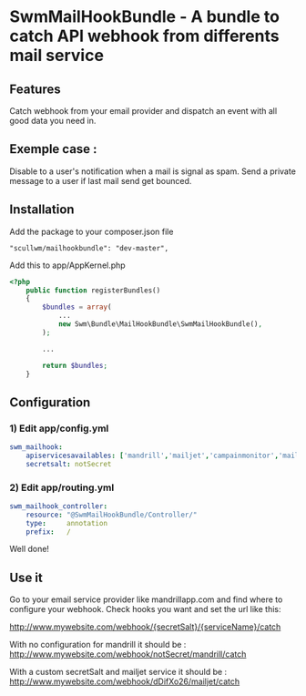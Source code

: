 SwmMailHookBundle - A bundle to catch API webhook from differents mail service
=============================================================================

Features
--------
Catch webhook from your email provider and dispatch an event with all good data you need in.

Exemple case :
-------------
Disable to a user's notification when a mail is signal as spam.
Send a private message to a user if last mail send get bounced.


Installation
-----------------------------------

Add the package to your composer.json file
```
"scullwm/mailhookbundle": "dev-master",
```

Add this to app/AppKernel.php
```php
<?php
    public function registerBundles()
    {
        $bundles = array(
            ...
            new Swm\Bundle\MailHookBundle\SwmMailHookBundle(),
        );

        ...

        return $bundles;
    }
```

Configuration
-------------

### 1) Edit app/config.yml

```yaml
swm_mailhook:
    apiservicesavailables: ['mandrill','mailjet','campainmonitor','mailgun']
    secretsalt: notSecret
```

### 2) Edit app/routing.yml

```yaml
swm_mailhook_controller:
    resource: "@SwmMailHookBundle/Controller/"
    type:     annotation
    prefix:   /
```

Well done!


Use it
------

Go to your email service provider like mandrillapp.com and find where to configure your webhook.
Check hooks you want and set the url like this:

http://www.mywebsite.com/webhook/{secretSalt}/{serviceName}/catch

With no configuration for mandrill it should be :
http://www.mywebsite.com/webhook/notSecret/mandrill/catch

With a custom secretSalt and mailjet service it should be :
http://www.mywebsite.com/webhook/dDifXo26/mailjet/catch


